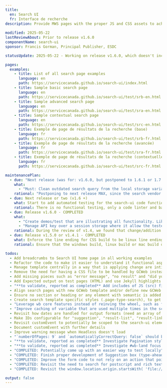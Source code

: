 ```yaml
---
title:
  en: Search UI
  fr: Interface de recherche
description: Provide MWS pages with the proper JS and CSS assets to achieve a working search page with the vendor's (Coveo) technology called Headless.
  
modified: 2025-05-22
lastReviewAbout: Prior to release v1.6.0
componentName: search-ui
sponsor: Francis Gorman, Principal Publisher, ESDC 

statusUpdate: 2025-05-22 - Working on release v1.6.0, which doesn't include 1 item from the maintenance plan (postponed to next release)

pages:
  examples:
    - title: List of all search page examples
      language: en
      path: https://servicecanada.github.io/search-ui/index.html
    - title: Sample basic search page
      language: en
      path: https://servicecanada.github.io/search-ui/test/srb-en.html
    - title: Sample advanced search page
      language: en
      path: https://servicecanada.github.io/search-ui/test/sra-en.html
    - title: Sample contextual search page
      language: en
      path: https://servicecanada.github.io/search-ui/test/src-en.html
    - title: Exemple de page de résultats de la recherche (base)
      language: fr
      path: https://servicecanada.github.io/search-ui/test/srb-fr.html
    - title: Exemple de page de résultats de la recherche (avancée)
      language: fr
      path: https://servicecanada.github.io/search-ui/test/sra-fr.html
    - title: Exemple de page de résultats de la recherche (contextuelle)
      language: fr
      path: https://servicecanada.github.io/search-ui/test/src-fr.html

maintenancePlan:
  - due: "Next release (was for: v1.6.0, but postponed to 1.6.1 or 1.7.0)"
    what:
      - "Must: Clean outdated search query from the local storage variable `__coveo.analytics.history`. At minimum an expiry date/time constraint must be applied."
    rational: "Postponing to next release MAX, since the search vendor is still working on a viable solution which requires management approval on our side (through: https://jtickets.atlassian.net/browse/SR-543)"
  - due: Next release or two (v1.6 +)
    what: Start to add automated testing for the search-ui code functional aspect. This could be unit testing or functiona testing with pupetteer.
    rational: There is no functional testing, only a code linter and basic syntax checker.
  - due: Release v1.6.0 - COMPLETED
    what:
      - "Create demos/test that are illustrating all functionality. Like a demos that show all the possible configurable option."
      - "Manage API key over a session storage where it allow the tester to enter that key manually in a separate page"
    rational: During the review of v1.4, we found that change/addition was made to un-demoed feature.
  - due: Release v1.5.0 or v1.4.1 - COMPLETED
    what: Enforce the line ending for CSS build to be linux line ending, especially when generating the distribution files
    rational: Ensure that the windows build, linux build or mac build do produce the same binary file.

todos:
  - Add breadcrumbs to Search UI home page in all working examples
  - Refactor the code to make it easier to understand it functional aspect
  - Manage template centrally in a way that is applying change are intituitive and easierand make if easier to configure/update
  - Remove the need for having a CSS file to be handled by GCWeb instead!
  - Add missing pieces such as "error message", "no result" and "did you mean" into our reference implementation as an example
  - Add Expected output on test pages (HTML) and use Jekyll highlights
  - "**to validate, reported as completed** Add includes of JS (src) files in a baked in Jekyll variables instead of hardcoded"
  - Align search pages with new GCWeb template and/or define new GCWeb templates
  - Ensure no section or heading or any element with semantic is added alone/empty on the page 
  - Create search template specific styles (.page-type-search), to get rid of overusage of .h3 class for example
  - "Leverage wb core features instead of reinving the wheel, such as for language of page and dates. For dates, native JS functions could be leveraged such as: toLocaleDateString"
  - "Improve caching of variable that are used multiple times in the script, such as: window.location, then window.location.pathname"
  - Revisit how dates are handled for output formats (need an array of months?)
  - Make IDs configurable for "suggestion", "result-list", "result-link", "query-summary", "pager"
  - Revisit customEvent to potentially be scoped to the search-ui element instead of document
  - Document customEvent with further details
  - Improve warning message when Headless doesn't load
  - "`numberOfPages: 9` and `automaticallyCorrectQuery: false` should be configurable through parameters"
  - "**to validate, reported as completed** Investigate Pagination styles when testing from GitHub"
  - "**to validate, reported as completed** Investigate #wb-land focus on Advanced search"
  - "COMPLETED: Potentially come up with an easier way to test locally"
  - "COMPLETED: Finish proper development of Suggestion box (type-ahead)"
  - "COMPLETED: Improve the form code to not rely on an action that points to an anchor for a dynamically added element, which doesn't exist on the page prior to JS"
  - "COMPLETED: Revisit the need to search for postscript and rich text documents (ps and rtf. Are they needed? What's the usecase?"
  - "COMPLETED: Revisit the window.location.origin.startsWith( 'file://' ) condition"

output: false
---
```

